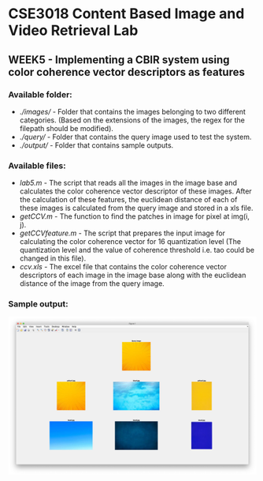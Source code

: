 # CSE3018 Content Based Image and Video Retrieval Lab

## WEEK5 - Implementing a CBIR system using color coherence vector descriptors as features

### Available folder:

* _./images/_ - Folder that contains the images belonging to two different categories. (Based on the extensions of the images, the regex for the filepath should be modified).
* _./query/_ - Folder that contains the query image used to test the system.
* _./output/_ - Folder that contains sample outputs.

### Available files:

* _lab5.m_ - The script that reads all the images in the image base and calculates the color coherence vector descriptor of these images. After the calculation of these features, the euclidean distance of each of these images is calculated from the query image and stored in a xls file.
* _getCCV.m_ - The function to find the patches in image for pixel at img(i, j).
* _getCCVfeature.m_ - The script that prepares the input image for calculating the color coherence vector for 16 quantization level (The quantization level and the value of coherence threshold i.e. tao could be changed in this file).
* _ccv.xls_ - The excel file that contains the color coherence vector descriptors of each image in the image base along with the euclidean distance of the image from the query image.

### Sample output:

![output with yellow query image](./output/output.png)
